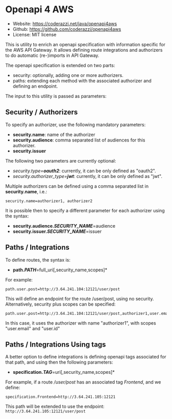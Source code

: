 # Openapi 4 AWS 

* Website: https://coderazzi.net/java/openapi4aws
* Github: https://github.com/coderazzi/openapi4aws
* License: MIT license

This is utility to enrich an openapi specification with information specific for the AWS API Gateway.
It allows defining route integrations and authorizers to do automatic (re-)imports in API Gateway.

The openapi specification is extended on two parts:
- security: optionally, adding one or more authorizers.
- paths: extending each method with the associated authorizer and defining an endpoint.

The input to this utility is passed as parameters:

## Security / Authorizers

To specify an authorizer, use the following mandatory parameters:
- **security.name**: name of the authorizer
- **security.audience**: comma separated list of audiences for this authorizer.
- **security.issuer**

The following two parameters are currently optional:
- *security.type=**oauth2***: currently, it can be only defined as "oauth2".
- *security.authorizer_type=**jwt***: currently, it can be only defined as "jwt".

Multiple authorizers can be defined using a comma separated list in **security.name**, i.e.:

    security.name=authorizer1, authorizer2

It is possible then to specify a different parameter for each authorizer using the syntax:

- **security.audience.*SECURITY_NAME***=audience
- **security.issuer.*SECURITY_NAME***=issuer

## Paths / Integrations

To define routes, the syntax is:

- **path.*PATH***=full_uri[,security_name,scopes]*

For example:

    path.user.post=http://3.64.241.104:12121/user/post

This will define an endpoint for the route /user/post, using no security. 
Alternatively, security plus scopes can be specified:

    path.user.post=http://3.64.241.104:12121/user/post,authorizer1,user.email,user.id

In this case, it uses the authorizer with name "authorizer1", with scopes "user.email" and "user.id"

## Paths / Integrations Using tags

A better option to define integrations is defining openapi tags associated for that path, 
and using then the following parameters:

- **specification.*TAG***=uri[,security_name,scopes]*

For example, if a route */user/post* has an associated tag *Frontend*, and we define:

    specification.Frontend=http://3.64.241.105:12121

This path will be extended to use the endpoint: `http://3.64.241.105:12121/user/post`
